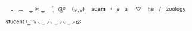  　₊　︵　‿ ୨ৎ ‿　 ݂۫ ׄ　༊࿔
 　(ᴗ͈ˬᴗ͈)　   ad**am**　˒　e　з
 　 ♡ 　he　/　zoology student
    𐔌  ຼ ͡ ৯   ◟ ͜ ◞ ◟ ͜ ◞ ◟ ͜ ◞ ໒꒱
